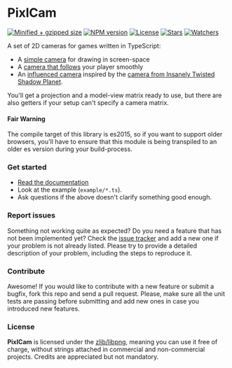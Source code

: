 # PixlCam

[![Minified + gzipped size](https://badgen.net/bundlephobia/minzip/pixlcam)](https://www.npmjs.com/package/pixlcam)
[![NPM version](https://badgen.net/npm/v/pixlcam)](https://www.npmjs.com/package/pixlcam)
[![License](https://badgen.net/github/license/lusito/pixlcam)](https://github.com/lusito/pixlcam/blob/master/LICENSE)
[![Stars](https://badgen.net/github/stars/lusito/pixlcam)](https://github.com/lusito/pixlcam)
[![Watchers](https://badgen.net/github/watchers/lusito/pixlcam)](https://github.com/lusito/pixlcam)

A set of 2D cameras for games written in TypeScript:

- A [simple camera](https://lusito.github.io/pixlcam/api/classes/ScreenCamera.html) for drawing in screen-space
- A [camera that follows](https://lusito.github.io/pixlcam/api/classes/FollowingCamera.html) your player smoothly
- An [influenced camera](https://lusito.github.io/pixlcam/api/classes/InfluencedCamera.html) inspired by the [camera from Insanely Twisted Shadow Planet](http://michelgagne.blogspot.com/2012/07/itsp-camera-explained.html).

You'll get a projection and a model-view matrix ready to use, but there are also getters if your setup can't specify a camera matrix.

#### Fair Warning
The compile target of this library is es2015, so if you want to support older browsers, you'll have to ensure that this module is being transpiled to an older es version during your build-process.

### Get started

* [Read the documentation](https://lusito.github.io/pixlcam/)
* Look at the example (`example/*.ts`).
* Ask questions if the above doesn't clarify something good enough.

### Report issues

Something not working quite as expected? Do you need a feature that has not been implemented yet? Check the [issue tracker](https://github.com/Lusito/pixlcam/issues) and add a new one if your problem is not already listed. Please try to provide a detailed description of your problem, including the steps to reproduce it.

### Contribute

Awesome! If you would like to contribute with a new feature or submit a bugfix, fork this repo and send a pull request. Please, make sure all the unit tests are passing before submitting and add new ones in case you introduced new features.

### License

**PixlCam** is licensed under the [zlib/libpng](https://github.com/Lusito/pixlcam/blob/master/LICENSE), meaning you
can use it free of charge, without strings attached in commercial and non-commercial projects. Credits are appreciated but not mandatory.
